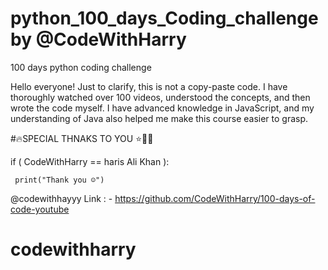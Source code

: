 # python_100_days_Coding_challenge by @CodeWithHarry 
100 days python coding challenge

Hello everyone! Just to clarify, this is not a copy-paste code. I have thoroughly watched over 100 videos, understood the concepts, and then wrote the code myself. I have advanced knowledge in JavaScript, and my understanding of Java also helped me make this course easier to grasp.

#🔥SPECIAL THNAKS TO YOU ⭐💫💯

  if ( CodeWithHarry  == haris Ali Khan ):
     
     print("Thank you ☺️")
 

@codewithhayyy
Link : - https://github.com/CodeWithHarry/100-days-of-code-youtube 
# codewithharry

